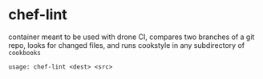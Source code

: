 # chef-lint

container meant to be used with drone CI, compares two branches of a git repo, looks for changed files, and runs cookstyle in any subdirectory of `cookbooks`

```
usage: chef-lint <dest> <src>
```


